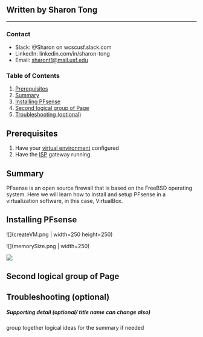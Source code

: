 ## Written by Sharon Tong
_________________________

### Contact
- Slack: @Sharon on wcscusf.slack.com
- LinkedIn: linkedin.com/in/sharon-tong
- Email: sharont1@mail.usf.edu
### Table of Contents
1. [Prerequisites](#id-link-to-section)
2. [Summary](#id-link-to-section)
3. [Installing PFsense](#id-link-to-section)
4. [Second logical group of Page](#id-link-to-section)
5. [Troubleshooting (optional)](#id-link-to-section)

## Prerequisites <a id="id-link-to-section"></a>
1. Have your [virtual environment](https://www.virtualbox.org/wiki/Downloads) configured
2. Have the [ISP](link-to-guide) gateway running.

## Summary <a id="id-link-to-section"></a>
PFsense is an open source firewall that is based on the FreeBSD operating system. Here we will learn how to install and setup PFsense in a virtualization software, in this case, VirtualBox.

## Installing PFsense <a id="id-link-to-section"></a>

![](createVM.png | width=250 height=250)

![](memorySize.png | width=250)

![](createVirtualHardDisk.png=250x)

## Second logical group of Page <a id="id-link-to-section"></a>

## Troubleshooting (optional) <a id="id-link-to-section"></a>

##### Supporting detail (optional/ title name can change also)
group together logical ideas for the summary if needed
